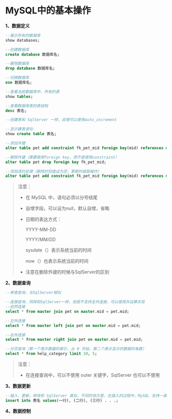 # MySQL中的基本操作

**1、数据定义**

~~~sql
--展示所有的数据库
show databases;       

--创建数据库
create database 数据库名;

--删除数据库
drop database 数据库名;

--切换数据库
use 数据库名;

--查看当前数据库中，所有的表
show tables;

--查看数据库表的表结构
desc 表名;

--创建表和 SqlServer 一样，自增可以使用auto_increment

--显示建表语句
show create table 表名;

--添加外键
alter table pet add constraint fk_pet_mid foreign key(mid) references master(mid);

--删除外键（需要使用foreign key，而不是使用constraint）
alter table pet drop foreign key fk_pet_mid;

--添加违约处理（删除时将值设为空，更新时级联操作）
alter table pet add constraint fk_pet_mid foreign key(mid) references master(mid) on delete set null on update cascade;
~~~

> 注意：
>
> * 在 MySQL 中，语句必须以分号结尾
>
> * 自增字段，可以设为null，默认自增，省略
>
> * 日期的表达方式：
>
>   YYYY-MM-DD
>
>   YYYY/MM/DD
>
>   sysdate（）表示系统当前的时间
>
>   now（）也表示系统当前的时间
>
> * 注意在删除外键的时候与SqlServer的区别

**2、数据查询**

~~~sql
--单表查询，与SqlServer相似

--连接查询，同样和SqlServer一样，但是不支持全外连接，可以使用并运算实现
--自然连接
select * from master join pet on master.mid = pet.mid;

--左外连接
select * from master left join pet on master.mid = pet.mid;

--右外连接
select * from master right join pet on master.mid = pet.mid;

--分页查询（第一个表示数据的索引，从 0 开始，第二个表示显示的数据的条数）
select * from help_category limit 10, 5;
~~~

> 注意：
>
> - 在连接查询中，可以不使用 outer 关键字，SqlServer 也可以不使用

**3、数据更新**

~~~sql
--插入，更新，修改和 SqlServer 类似，不同的地方是，在插入的过程中，MySQL 支持一条 inset 插入多行
insert into 表名 values(一行), (二行), (三行) . . .;
~~~

**4、数据控制**